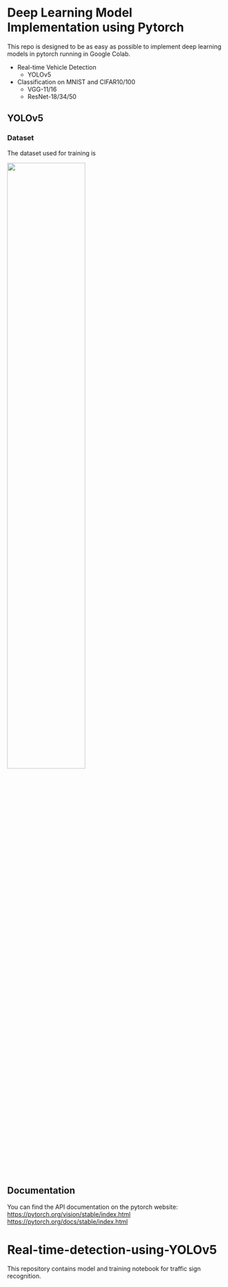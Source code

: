# Deep Learning Model Implementation using Pytorch
This repo is designed to be as easy as possible to implement deep learning models in pytorch running in Google Colab. 
* Real-time Vehicle Detection 
  * YOLOv5
* Classification on MNIST and CIFAR10/100
  * VGG-11/16
  * ResNet-18/34/50

## YOLOv5

### Dataset 

The dataset used for training is 

<img width="60%" src="https://user-images.githubusercontent.com/76892271/199302043-2e9540c6-e1eb-49eb-a82b-6e7737845265.gif"/>

## Documentation
You can find the API documentation on the pytorch website: https://pytorch.org/vision/stable/index.html
https://pytorch.org/docs/stable/index.html


# Real-time-detection-using-YOLOv5

This repository contains model and training notebook for traffic sign recognition. 



